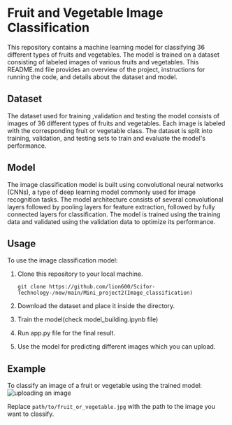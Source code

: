 # Fruit and Vegetable Image Classification

This repository contains a machine learning model for classifying 36 different types of fruits and vegetables. The model is trained on a dataset consisting of labeled images of various fruits and vegetables. This README.md file provides an overview of the project, instructions for running the code, and details about the dataset and model.

## Dataset

The dataset used for training ,validation and testing the model consists of images of 36 different types of fruits and vegetables. Each image is labeled with the corresponding fruit or vegetable class. The dataset is split into training, validation, and testing sets to train and evaluate the model's performance.

## Model

The image classification model is built using convolutional neural networks (CNNs), a type of deep learning model commonly used for image recognition tasks. The model architecture consists of several convolutional layers followed by pooling layers for feature extraction, followed by fully connected layers for classification. The model is trained using the training data and validated using the validation data to optimize its performance.

## Usage

To use the image classification model:

1. Clone this repository to your local machine.
   ```
   git clone https://github.com/lion600/Scifor-Technology-/new/main/Mini_project2(Image_classification)
   ```

3. Download the dataset and place it inside the directory.

4. Train the model(check model_building.ipynb file)

5. Run app.py file for the final result.

6. Use the model for predicting different images which you can upload.
  
   

## Example

To classify an image of a fruit or vegetable using the trained model:
![uploading an image](<img width="734" alt="Screenshot 2024-03-20 174119" src="https://github.com/lion600/Scifor-Technology-/assets/64638098/c6022c8f-0620-4692-acdb-8f143327b0fd">)


Replace `path/to/fruit_or_vegetable.jpg` with the path to the image you want to classify.


